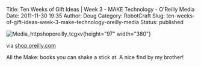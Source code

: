 Title: Ten Weeks of Gift Ideas | Week 3 - MAKE Technology - O'Reilly Media
Date: 2011-11-30 19:35
Author: Doug
Category: RobotCraft
Slug: ten-weeks-of-gift-ideas-week-3-make-technology-oreilly-media
Status: published

![Media_httpshoporeilly_tcgxv](http://getfile9.posterous.com/getfile/files.posterous.com/littleideas/dvrkFEIxlfrnzayHkCnrwfBvocJgwgAyIgigoDekyEmqheexGigagncuzAcv/media_httpshoporeilly_tcgxv.gif.scaled500.gif){height="97" width="380"}

via [shop.oreilly.com](http://shop.oreilly.com/category/deals/hd-make.do)

All the Make: books you can shake a stick at. A nice find by my brother!
